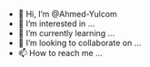 - 👋 Hi, I’m @Ahmed-Yulcom
- 👀 I’m interested in ...
- 🌱 I’m currently learning ...
- 💞️ I’m looking to collaborate on ...
- 📫 How to reach me ...

<!---
Ahmed-Yulcom/Ahmed-Yulcom is a ✨ special ✨ repository because its `README.md` (this file) appears on your GitHub profile.
You can click the Preview link to take a look at your changes.
--->
